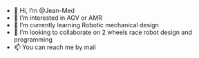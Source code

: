 - 👋 Hi, I’m @Jean-Med
- 👀 I’m interested in AGV or AMR
- 🌱 I’m currently learning Robotic mechanical design
- 💞️ I’m looking to collaborate on 2 wheels race robot design and programming
- 📫 You can reach me by mail

<!---
Jean-Med/Jean-Med is a ✨ special ✨ repository because its `README.md` (this file) appears on your GitHub profile.
You can click the Preview link to take a look at your changes.
--->
